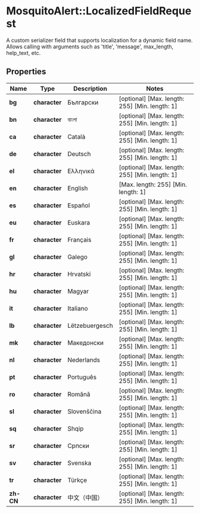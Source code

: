 # MosquitoAlert::LocalizedFieldRequest

A custom serializer field that supports localization for a dynamic field name. Allows calling with arguments such as 'title', 'message', max_length, help_text, etc.

## Properties
Name | Type | Description | Notes
------------ | ------------- | ------------- | -------------
**bg** | **character** | Български | [optional] [Max. length: 255] [Min. length: 1] 
**bn** | **character** | বাংলা | [optional] [Max. length: 255] [Min. length: 1] 
**ca** | **character** | Català | [optional] [Max. length: 255] [Min. length: 1] 
**de** | **character** | Deutsch | [optional] [Max. length: 255] [Min. length: 1] 
**el** | **character** | Ελληνικά | [optional] [Max. length: 255] [Min. length: 1] 
**en** | **character** | English | [Max. length: 255] [Min. length: 1] 
**es** | **character** | Español | [optional] [Max. length: 255] [Min. length: 1] 
**eu** | **character** | Euskara | [optional] [Max. length: 255] [Min. length: 1] 
**fr** | **character** | Français | [optional] [Max. length: 255] [Min. length: 1] 
**gl** | **character** | Galego | [optional] [Max. length: 255] [Min. length: 1] 
**hr** | **character** | Hrvatski | [optional] [Max. length: 255] [Min. length: 1] 
**hu** | **character** | Magyar | [optional] [Max. length: 255] [Min. length: 1] 
**it** | **character** | Italiano | [optional] [Max. length: 255] [Min. length: 1] 
**lb** | **character** | Lëtzebuergesch | [optional] [Max. length: 255] [Min. length: 1] 
**mk** | **character** | Македонски | [optional] [Max. length: 255] [Min. length: 1] 
**nl** | **character** | Nederlands | [optional] [Max. length: 255] [Min. length: 1] 
**pt** | **character** | Português | [optional] [Max. length: 255] [Min. length: 1] 
**ro** | **character** | Română | [optional] [Max. length: 255] [Min. length: 1] 
**sl** | **character** | Slovenščina | [optional] [Max. length: 255] [Min. length: 1] 
**sq** | **character** | Shqip | [optional] [Max. length: 255] [Min. length: 1] 
**sr** | **character** | Српски | [optional] [Max. length: 255] [Min. length: 1] 
**sv** | **character** | Svenska | [optional] [Max. length: 255] [Min. length: 1] 
**tr** | **character** | Türkçe | [optional] [Max. length: 255] [Min. length: 1] 
**zh-CN** | **character** | 中文（中国） | [optional] [Max. length: 255] [Min. length: 1] 


